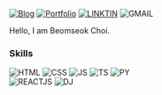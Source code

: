 [![Blog](https://img.shields.io/badge/Blog-181717?style=flat-square&logo=Github&logoColor=white)](https://bamichoi.github.io/) [![Portfolio](https://img.shields.io/badge/Blog-EA4AAA?style=flat-square&logo=GitHubSponsors&logoColor=white)](https://beomseokchoi.com/) [![LINKTIN](https://img.shields.io/badge/Linkedin-0A66C2?style=flat-square&logo=Linkedin&logoColor=white)](https://www.linkedin.com/in/beomseok-choi-02b9a0228/) ![GMAIL](https://img.shields.io/badge/bschoi412@-EA4335?style=flat-square&logo=Gmail&logoColor=white)    

Hello, I am Beomseok Choi.
  
### Skills
![HTML](https://img.shields.io/badge/HTML5-E34F26?style=flat-square&logo=HTML5&logoColor=white) ![CSS](https://img.shields.io/badge/CSS3-1572B6?style=flat-square&logo=CSS3&logoColor=white) ![JS](https://img.shields.io/badge/JavaScript-F7DF1E?style=flat-square&logo=JavaScript&logoColor=black) ![TS](https://img.shields.io/badge/TypeScript-3178C6?style=flat-square&logo=TypeScript&logoColor=white) ![PY](https://img.shields.io/badge/Python-3776AB?style=flat-square&logo=Python&logoColor=white)    
![REACTJS](https://img.shields.io/badge/React.js-20232A?style=flat-square&logo=React&logoColor=61DAFB) ![DJ](https://img.shields.io/badge/Django-092E20?style=flat-square&logo=Django&logoColor=white)


